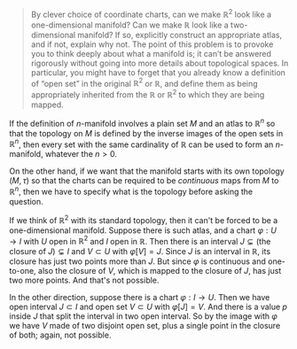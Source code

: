 > By clever choice of coordinate charts, can we make $\mathbb R^2$ look like a
> one-dimensional manifold? Can we make $\mathbb R$ look like a two-dimensional
> manifold? If so, explicitly construct an appropriate atlas, and if not,
> explain why not. The point of this problem is to provoke you to think deeply
> about what a manifold is; it can’t be answered rigorously without going into
> more details about topological spaces. In particular, you might have to
> forget that you already know a definition of “open set” in the original
> $\mathbb R^2$ or $\mathbb R$, and define them as being appropriately
> inherited from the $\mathbb R$ or $\mathbb R^2$ to which they are being
> mapped.

If the definition of $n$-manifold involves a plain set $M$ and an atlas to $\mathbb R^n$ so that the topology on $M$ is defined by the inverse images of the open sets in $\mathbb R^n$, then every set with the same cardinality of $\mathbb R$ can be used to form an $n$-manifold, whatever the $n > 0$.

On the other hand, if we want that the manifold starts with its own topology $(M, \tau)$ so that the charts can be required to be _continuous_ maps from $M$ to $\mathbb R^n$, then we have to specify what is the topology before asking the question.

If we think of $\mathbb R^2$ with its standard topology, then it can't be forced to be a one-dimensional manifold. Suppose there is such atlas, and a chart $\varphi: U \to I$ with $U$ open in $\mathbb R^2$ and $I$ open in $\mathbb R$. Then there is an interval $J \subsetneq (\text{the closure of }J) \subsetneq I$ and $V \subset U$ with $\varphi[V] = J$. Since $J$ is an interval in $\mathbb R$, its closure has just two points more than $J$. But since $\varphi$ is continuous and one-to-one, also the closure of $V$, which is mapped to the closure of $J$, has just two more points. And that's not possible.

In the other direction, suppose there is a chart $\varphi: I \to U$. Then we have open interval $J \subset I$ and open set $V \subset U$ with $\varphi[J] = V$. And there is a value $p$ inside $J$ that split the interval in two open interval. So by the image with $\varphi$ we have $V$ made of two disjoint open set, plus a single point in the closure of both; again, not possible.